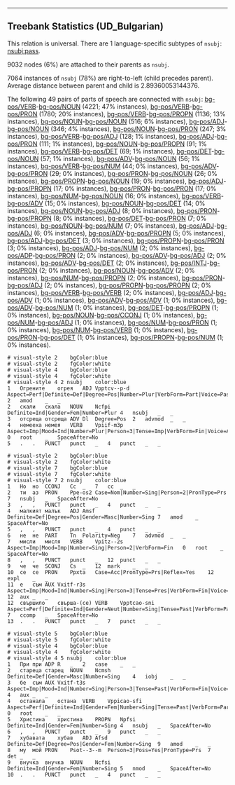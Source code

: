 

--------------------------------------------------------------------------------

## Treebank Statistics (UD_Bulgarian)

This relation is universal.
There are 1 language-specific subtypes of `nsubj`: [nsubj:pass]().

9032 nodes (6%) are attached to their parents as `nsubj`.

7064 instances of `nsubj` (78%) are right-to-left (child precedes parent).
Average distance between parent and child is 2.89360053144376.

The following 49 pairs of parts of speech are connected with `nsubj`: [bg-pos/VERB]()-[bg-pos/NOUN]() (4221; 47% instances), [bg-pos/VERB]()-[bg-pos/PRON]() (1780; 20% instances), [bg-pos/VERB]()-[bg-pos/PROPN]() (1136; 13% instances), [bg-pos/NOUN]()-[bg-pos/NOUN]() (516; 6% instances), [bg-pos/ADJ]()-[bg-pos/NOUN]() (346; 4% instances), [bg-pos/NOUN]()-[bg-pos/PRON]() (247; 3% instances), [bg-pos/VERB]()-[bg-pos/ADJ]() (128; 1% instances), [bg-pos/ADJ]()-[bg-pos/PRON]() (111; 1% instances), [bg-pos/NOUN]()-[bg-pos/PROPN]() (91; 1% instances), [bg-pos/VERB]()-[bg-pos/DET]() (69; 1% instances), [bg-pos/DET]()-[bg-pos/NOUN]() (57; 1% instances), [bg-pos/ADV]()-[bg-pos/NOUN]() (56; 1% instances), [bg-pos/VERB]()-[bg-pos/NUM]() (44; 0% instances), [bg-pos/ADV]()-[bg-pos/PRON]() (29; 0% instances), [bg-pos/PRON]()-[bg-pos/NOUN]() (26; 0% instances), [bg-pos/PROPN]()-[bg-pos/NOUN]() (19; 0% instances), [bg-pos/ADJ]()-[bg-pos/PROPN]() (17; 0% instances), [bg-pos/PRON]()-[bg-pos/PRON]() (17; 0% instances), [bg-pos/NUM]()-[bg-pos/NOUN]() (16; 0% instances), [bg-pos/VERB]()-[bg-pos/ADV]() (15; 0% instances), [bg-pos/NOUN]()-[bg-pos/DET]() (14; 0% instances), [bg-pos/NOUN]()-[bg-pos/ADJ]() (8; 0% instances), [bg-pos/PRON]()-[bg-pos/PROPN]() (8; 0% instances), [bg-pos/DET]()-[bg-pos/PRON]() (7; 0% instances), [bg-pos/NOUN]()-[bg-pos/NUM]() (7; 0% instances), [bg-pos/ADJ]()-[bg-pos/ADJ]() (6; 0% instances), [bg-pos/ADV]()-[bg-pos/PROPN]() (5; 0% instances), [bg-pos/ADJ]()-[bg-pos/DET]() (3; 0% instances), [bg-pos/PROPN]()-[bg-pos/PRON]() (3; 0% instances), [bg-pos/ADJ]()-[bg-pos/NUM]() (2; 0% instances), [bg-pos/ADP]()-[bg-pos/PRON]() (2; 0% instances), [bg-pos/ADV]()-[bg-pos/ADJ]() (2; 0% instances), [bg-pos/ADV]()-[bg-pos/DET]() (2; 0% instances), [bg-pos/INTJ]()-[bg-pos/PRON]() (2; 0% instances), [bg-pos/NOUN]()-[bg-pos/ADV]() (2; 0% instances), [bg-pos/NUM]()-[bg-pos/PROPN]() (2; 0% instances), [bg-pos/PRON]()-[bg-pos/ADJ]() (2; 0% instances), [bg-pos/PROPN]()-[bg-pos/PROPN]() (2; 0% instances), [bg-pos/VERB]()-[bg-pos/VERB]() (2; 0% instances), [bg-pos/ADJ]()-[bg-pos/ADV]() (1; 0% instances), [bg-pos/ADV]()-[bg-pos/ADV]() (1; 0% instances), [bg-pos/ADV]()-[bg-pos/NUM]() (1; 0% instances), [bg-pos/DET]()-[bg-pos/PROPN]() (1; 0% instances), [bg-pos/NOUN]()-[bg-pos/CCONJ]() (1; 0% instances), [bg-pos/NUM]()-[bg-pos/ADJ]() (1; 0% instances), [bg-pos/NUM]()-[bg-pos/PRON]() (1; 0% instances), [bg-pos/NUM]()-[bg-pos/VERB]() (1; 0% instances), [bg-pos/PRON]()-[bg-pos/DET]() (1; 0% instances), [bg-pos/PROPN]()-[bg-pos/NUM]() (1; 0% instances).


~~~ conllu
# visual-style 2	bgColor:blue
# visual-style 2	fgColor:white
# visual-style 4	bgColor:blue
# visual-style 4	fgColor:white
# visual-style 4 2 nsubj	color:blue
1	Огрените	огрея	ADJ	Vpptcv--p-d	Aspect=Perf|Definite=Def|Degree=Pos|Number=Plur|VerbForm=Part|Voice=Pass	2	amod	_	_
2	скали	скала	NOUN	Ncfpi	Definite=Ind|Gender=Fem|Number=Plur	4	nsubj	_	_
3	отсреща	отсреща	ADV	Dl	Degree=Pos	2	advmod	_	_
4	немееха	немея	VERB	Vpiif-m3p	Aspect=Imp|Mood=Ind|Number=Plur|Person=3|Tense=Imp|VerbForm=Fin|Voice=Act	0	root	_	SpaceAfter=No
5	.	.	PUNCT	punct	_	4	punct	_	_

~~~


~~~ conllu
# visual-style 2	bgColor:blue
# visual-style 2	fgColor:white
# visual-style 7	bgColor:blue
# visual-style 7	fgColor:white
# visual-style 7 2 nsubj	color:blue
1	Но	но	CCONJ	Cc	_	7	cc	_	_
2	ти	аз	PRON	Ppe-os2	Case=Nom|Number=Sing|Person=2|PronType=Prs	7	nsubj	_	SpaceAfter=No
3	,	,	PUNCT	punct	_	4	punct	_	_
4	малкият	малък	ADJ	Amsf	Definite=Def|Degree=Pos|Gender=Masc|Number=Sing	7	amod	_	SpaceAfter=No
5	,	,	PUNCT	punct	_	4	punct	_	_
6	не	не	PART	Tn	Polarity=Neg	7	advmod	_	_
7	мисли	мисля	VERB	Vpitz--2s	Aspect=Imp|Mood=Imp|Number=Sing|Person=2|VerbForm=Fin	0	root	_	SpaceAfter=No
8	,	,	PUNCT	punct	_	12	punct	_	_
9	че	че	SCONJ	Cs	_	12	mark	_	_
10	се	се	PRON	Ppxta	Case=Acc|PronType=Prs|Reflex=Yes	12	expl	_	_
11	е	съм	AUX	Vxitf-r3s	Aspect=Imp|Mood=Ind|Number=Sing|Person=3|Tense=Pres|VerbForm=Fin|Voice=Act	12	aux	_	_
12	свършило	свърша-(се)	VERB	Vpptcao-sni	Aspect=Perf|Definite=Ind|Gender=Neut|Number=Sing|Tense=Past|VerbForm=Part|Voice=Act	7	ccomp	_	SpaceAfter=No
13	.	.	PUNCT	punct	_	7	punct	_	_

~~~


~~~ conllu
# visual-style 5	bgColor:blue
# visual-style 5	fgColor:white
# visual-style 4	bgColor:blue
# visual-style 4	fgColor:white
# visual-style 4 5 nsubj	color:blue
1	При	при	ADP	R	_	2	case	_	_
2	стареца	старец	NOUN	Ncmsh	Definite=Def|Gender=Masc|Number=Sing	4	iobj	_	_
3	бе	съм	AUX	Vxitf-t3s	Aspect=Imp|Mood=Ind|Number=Sing|Person=3|Tense=Past|VerbForm=Fin|Voice=Act	4	aux	_	_
4	останала	остана	VERB	Vppicao-sfi	Aspect=Perf|Definite=Ind|Gender=Fem|Number=Sing|Tense=Past|VerbForm=Part|Voice=Act	0	root	_	_
5	Христина	христина	PROPN	Npfsi	Definite=Ind|Gender=Fem|Number=Sing	4	nsubj	_	SpaceAfter=No
6	,	,	PUNCT	punct	_	9	punct	_	_
7	хубавата	хубав	ADJ	Afsd	Definite=Def|Degree=Pos|Gender=Fem|Number=Sing	9	amod	_	_
8	му	мой	PRON	Psot--3--m	Person=3|Poss=Yes|PronType=Prs	7	det	_	_
9	внучка	внучка	NOUN	Ncfsi	Definite=Ind|Gender=Fem|Number=Sing	5	nmod	_	SpaceAfter=No
10	.	.	PUNCT	punct	_	4	punct	_	_

~~~



